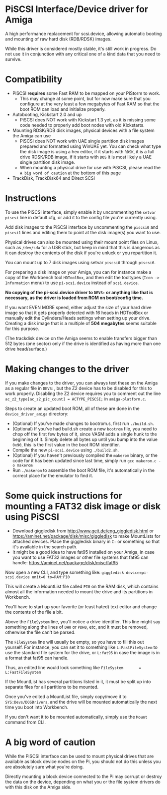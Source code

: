 # PiSCSI Interface/Device driver for Amiga

A high performance replacement for scsi.device, allowing automatic booting and mounting of raw hard disk (RDB/RDSK) images.

While this driver is considered mostly stable, it's still work in progress. Do not use it in conjunction with any critical one of a kind data that you need to survive.

# Compatibility

* PiSCSI **requires** some Fast RAM to be mapped on your PiStorm to work.
  * This may change at some point, but for now make sure that you configure at the very least a few megabytes of Fast RAM so that the boot ROM can load and initialize properly.
* Autobooting, Kickstart 2.0 and up
  * PiSCSI does NOT work with Kickstart 1.3 yet, as it is missing some code needed to properly add boot nodes with old Kickstarts.
* Mounting RDSK/RDB disk images, physical devices with a file system the Amiga can use
  * PiSCSI does NOT work with UAE single partition disk images prepared and formatted using WinUAE yet. You can check what type the disk image is using a hex editor, if it starts with `RDSK`, it is a full drive RDSK/RDB image, if it starts with `DOS` it is most likely a UAE single partition disk image.
  * When mounting a physical drive for use with PiSCSI, please read the `A big word of caution` at the bottom of this page
* TrackDisk, TrackDisk64 and Direct SCSI

# Instructions

To use the PiSCSI interface, simply enable it by uncommenting the `setvar piscsi` line in default.cfg, or add it to the config file you're currently using.

Add disk images to the PiSCSI interface by uncommenting the `piscsi0` and `piscsi1` lines and editing them to point at the disk image(s) you want to use. 

Physical drives can also be mounted using their mount point files on Linux, such as `/dev/sda` for a USB stick, but keep in mind that this is dangerous as it can destroy the contents of the disk if you're unluck or you repartition it.

You can mount up to 7 disk images using setvar `piscsi0` through `piscsi6`.

For preparing a disk image on your Amiga, you can for instance make a copy of the Workbench tool `HDToolBox`, and then edit the tooltypes (`Icon -> Information` menu) to use `pi-scsi.device` instead of `scsi.device`.

**No copying of the pi-scsi.device driver to `DEVS:` or anything like that is necessary, as the driver is loaded from ROM on boot/config time.**

If you want EVEN MORE speed, either adjust the size of your hard drive image so that it gets properly detected with 16 heads in HDToolBox or manually edit the Cylinders/Heads settings when setting up your drive. Creating a disk image that is a multiple of **504 megabytes** seems suitable for this purpose.

(The trackdisk device on the Amiga seems to enable transfers bigger than 512 bytes (one sector) only if the drive is identified as having more than one drive head/surface.)

# Making changes to the driver

If you make changes to the driver, you can always test these on the Amiga as a regular file in `DEVS:`, but the Z2 device has to be disabled for this to work properly. Disabling the Z2 device requires you to comment out the line `ac_z2_type[ac_z2_pic_count] = ACTYPE_PISCSI;` in `amiga-platform.c`.

Steps to create an updated boot ROM, all of these are done in the `device_driver_amiga` directory:

* (Optional) If you've made changes to bootrom.s, first run `./build.sh`.
* (Optional) If you've had build.sh create a new `bootrom` file, you need to chop off the first few bytes of it, since VASM adds a single hunk to the beginning of it. Simply delete all bytes up until you bump into the value `0x90`, this is the first value in the boot ROM identifier.
* Compile the new `pi-scsi.device` using `./build2.sh`.
* (Optional) If you haven't previously compiled the `makerom` binary, or the code for it has been updated since last time, simply run `gcc makerom.c -o makerom`
* Run `./makerom` to assemble the boot ROM file, it's automatically in the correct place for the emulator to find it.

# Some quick instructions for mounting a FAT32 disk image or disk using PiSCSI

* Download giggledisk from http://www.geit.de/eng_giggledisk.html or https://aminet.net/package/disk/misc/giggledisk to make MountLists for attached devices.
  Place the giggledisk binary in `C:` or something so that it's available in the search path.
* It might be a good idea to have fat95 installed on your Amiga, in case you want to use FAT32 images or other file systems that fat95 can handle: https://aminet.net/package/disk/misc/fat95

Now open a new CLI, and type something like:
`giggledisk device=pi-scsi.device unit=0 to=RAM:PI0`

This will create a MountList file called `PI0` on the RAM disk, which contains almost all the information needed to mount the drive and its partitions in Workbench.

You'll have to start up your favorite (or least hated) text editor and change the contents of the file a bit.

Above the `FileSystem` line, you'll notice a drive identifier. This line might say something along the lines of `DH0` or `PDH0`, etc, and it must be removed, otherwise the file can't be parsed.

The `FileSystem` line will usually be empty, so you have to fill this out yourself. For instance, you can set it to something like `L:FastFileSystem` to use the standard file system for the drive, or `L:fat95` in case the image is in a format that fat95 can handle.

Thus, an edited line would look something like `FileSystem       = L:FastFileSystem`

If the MountList has several partitions listed in it, it must be split up into separate files for all partitions to be mounted.

Once you've edited a MountList file, simply copy/move it to `SYS:Devs/DOSDrivers`, and the drive will be mounted automatically the next time you boot into Workbench.

If you don't want it to be mounted automatically, simply use the `Mount` command from CLI.

# A big word of caution

While the PiSCSI interface can be used to mount physical drives that are available as block device nodes on the Pi, you should not do this unless you are absolutely sure what you're doing.

Directly mounting a block device connected to the Pi may corrupt or destroy the data on the device, depending on what you or the file system drivers do with this disk on the Amiga side.

